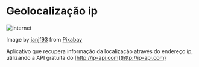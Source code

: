 # Geolocalização ip

![internet](https://lh3.googleusercontent.com/Ch_PY3adLk8Z3TGegaHhP2dCbRdLdLzl9Eb927SF7ZNadHPgFm9_DiUid63qDUzSuzWvP220Kml84MxUh-_0ojIM2t7AJ-c7PmiDaLJ0A6_UrUdmoY6wq5TKMbD7OAbYGTYVGPvcLMEsvel2tqleS4xCZeTPCYoYbHRhODZ2SZoMXHRT1jUL6c897CyYuAYP7UFETQNPslGiAXBQTS6bhnaxSJ9ZlyZtmDjwOiUmfXBsB98X1zMRXOtleOv48yPk1aDlt0h0w4JlYux-HzSg9weYObL9S8bAuVgkFRLxhne3yvIZ2hwxEfQegDj5Qq0yBSP9miSl90IuPZTKWaDf_AzSNrSLyjao4cvZFs3RNPgyBWWWNy3DMCp06-PWPcfLEvDYLrrFfFdi1VdcYO4LtoyNcwnCsLg0KDW-DzDgbv6MO-7MDCkCkU5OaGQcV6YOCXDpGvm79hoG2kmrAr-Nho1c6ZyTtqdH_u2iUefgOcgGfglStHz2MglbiOFVKPWBOjcvFZbAQIyRJZNF3AialcWc3LFfJGs_GeQI4YWbY287DNceQRcPAevsgPgazWgPGNutlABr2fO9I5ikkyvEsS_ZjUfxFoaGlTgIgzrWmZUMUuUHkpMnf3itIZPNU2El2poyVR2w7pF_KiA8aLxEjCeV7YMVj6bLnMRidAQoPz4Y5s4oU5XnZUWhxnGmeXmhs08S0cJ4dt7AVfNE_fyr3S4cfA=s640-no "internet")

Image by <a href="https://pixabay.com/users/janjf93-3084263/?utm_source=link-attribution&amp;utm_medium=referral&amp;utm_campaign=image&amp;utm_content=2480165">janjf93</a> from <a href="https://pixabay.com/?utm_source=link-attribution&amp;utm_medium=referral&amp;utm_campaign=image&amp;utm_content=2480165">Pixabay</a>

Aplicativo que recupera informação da localização através do endereço ip, utilizando a API gratuita do [http://ip-api.com](http://ip-api.com)
